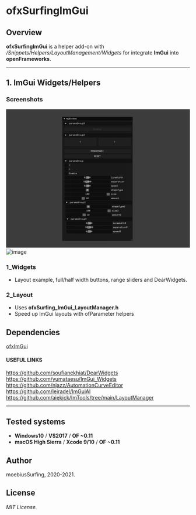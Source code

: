 ofxSurfingImGui
=============================

## Overview
**ofxSurfingImGui** is a helper add-on with _/Snippets/Helpers/LayoutManagement/Widgets_ for integrate **ImGui** into **openFrameworks**.

---------------

## 1. ImGui Widgets/Helpers

### Screenshots

![image](/docs/1_Widgets.jpg?raw=true "image")  
![image](/docs/2_Layout.PNG?raw=true "image")  

### 1_Widgets
* Layout example, full/half width buttons, range sliders and DearWidgets. 

### 2_Layout
* Uses **ofxSurfing_ImGui_LayoutManager.h**  
* Speed up ImGui layouts with ofParameter helpers  

## Dependencies
[ofxImGui](https://github.com/Daandelange/ofxImGui/tree/ofParameters-Helpers-Test)

#### USEFUL LINKS
https://github.com/soufianekhiat/DearWidgets  
https://github.com/yumataesu/ImGui_Widgets  
https://github.com/njazz/AutomationCurveEditor  
https://github.com/leiradel/ImGuiAl  
https://github.com/aiekick/ImTools/tree/main/LayoutManager  

---------------

## Tested systems
- **Windows10** / **VS2017** / **OF ~0.11**
- **macOS High Sierra** / **Xcode 9/10** / **OF ~0.11**

## Author
moebiusSurfing, 2020-2021. 

## License
*MIT License.*
